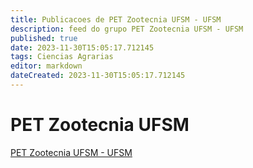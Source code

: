 ```yaml
---
title: Publicacoes de PET Zootecnia UFSM - UFSM 
description: feed do grupo PET Zootecnia UFSM - UFSM
published: true
date: 2023-11-30T15:05:17.712145
tags: Ciencias Agrarias
editor: markdown
dateCreated: 2023-11-30T15:05:17.712145
---
```


# PET Zootecnia UFSM
[PET Zootecnia UFSM - UFSM](/grupo/103PETZootecniaUFSMUFSM)